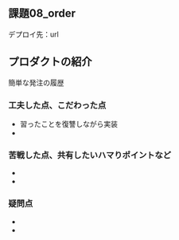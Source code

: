 ## 課題08_order

デプロイ先：url

## プロダクトの紹介
簡単な発注の履歴

### 工夫した点、こだわった点
- 習ったことを復讐しながら実装
- 

### 苦戦した点、共有したいハマりポイントなど
- 
- 

### 疑問点
- 
- 